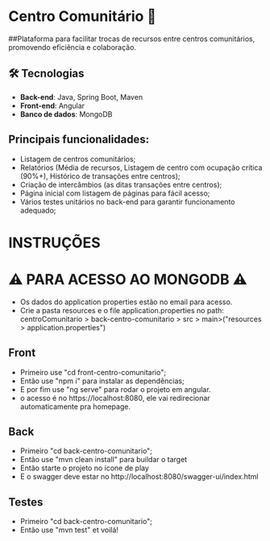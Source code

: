 # Centro Comunitário 🔗
##Plataforma para facilitar trocas de recursos entre centros comunitários, promovendo eficiência e colaboração. 

## 🛠️ Tecnologias
- **Back-end**: Java, Spring Boot, Maven
- **Front-end**: Angular
- **Banco de dados**: MongoDB

## Principais funcionalidades:

- Listagem de centros comunitários;
- Relatórios (Média de recursos, Listagem de centro com ocupação crítica (90%+), Histórico de transações entre centros);
- Criação de intercâmbios (as ditas transações entre centros);
- Página inicial com listagem de páginas para fácil acesso;
- Vários testes unitários no back-end para garantir funcionamento adequado;

# INSTRUÇÕES

# ⚠ PARA ACESSO AO MONGODB ⚠
- Os dados do application properties estão no email para acesso.
- Crie a pasta resources e o file application.properties no path: centroComunitario > back-centro-comunitario > src > main>("resources > application.properties")

## Front
- Primeiro use "cd front-centro-comunitario";
- Então use "npm i" para instalar as dependências;
- E por fim use "ng serve" para rodar o projeto em angular.
- o acesso é no https://localhost:8080, ele vai redirecionar automaticamente pra homepage.

## Back
- Primeiro "cd back-centro-comunitario";
- Então use "mvn clean install" para buildar o target
- Então starte o projeto no ícone de play
- E o swagger deve estar no http://localhost:8080/swagger-ui/index.html

## Testes
- Primeiro "cd back-centro-comunitario";
- Então use "mvn test" et voilá!